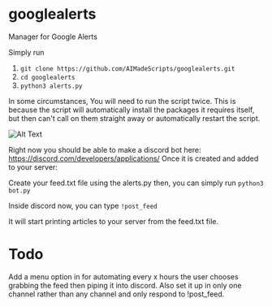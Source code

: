 # googlealerts
Manager for Google Alerts

Simply run
1. ```git clone https://github.com/AIMadeScripts/googlealerts.git```
2. ```cd googlealerts```
3. ```python3 alerts.py```

In some circumstances, You will need to run the script twice. This is because the script will automatically install the packages it requires itself, but then can't call on them straight away or automatically restart the script. 


![Alt Text](https://i.imgur.com/B4WyfDH.gif)

Right now you should be able to make a discord bot here:
https://discord.com/developers/applications/
Once it is created and added to your server:


Create your feed.txt file using the alerts.py then, you can simply run
```python3 bot.py```

Inside discord now, you can type
```!post_feed```

It will start printing articles to your server from the feed.txt file.

# Todo
Add a menu option in for automating every x hours the user chooses grabbing the feed then piping it into discord.
Also set it up in only one channel rather than any channel and only respond to !post_feed.
